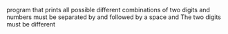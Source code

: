  program that prints all possible different combinations of two digits and numbers must be separated by and  followed by a space and  The two digits must be different
